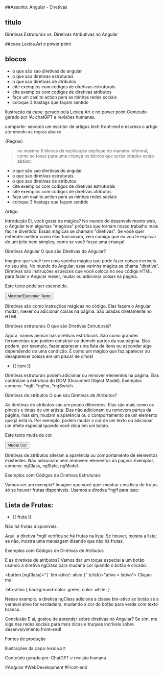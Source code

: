 ##Assunto:
 Angular - Diretivas

## titulo
Diretivas Estruturais vs. Diretivas Atributivas no Angular

##capa
Lexica.Art e power point

## blocos

- o que são sao diretivas do angular 
- o que sao diretivas estruturais
- o que sao diretivas de atributos 
- cite exemplos com codigos de diretivas estruturais 
- cite exemplos com codigos de diretivas atributos
- faça um caal to action para as minhas redes sociais 
- coloque 3 hastags que façam sentido 

Ilustração da capa: gerado pela Lexica.Art e no power point
Conteudo gerado por IA: chatGPT e revisões humanas.

comporte-  secomo um escritor de artigos tech front-end e escreva o artigo atendendo as regras abaixo

{Regras}
> no maximo 5 blocos de explicação
>explique de maneira informal, como se fosse para uma criança
> os blocos que serão criados estão abaixo:
- o que são sao diretivas do angular 
- o que sao diretivas estruturais
- o que sao diretivas de atributos 
- cite exemplos com codigos de diretivas estruturais 
- cite exemplos com codigos de diretivas atributos
- faça um caal to action para as minhas redes sociais 
- coloque 3 hastags que façam sentido



Artigo:

Introdução
Ei, você gosta de mágica? No mundo do desenvolvimento web, o Angular tem algumas "mágicas" próprias que tornam nosso trabalho mais fácil e divertido. Essas mágicas se chamam "diretivas". Se você quer entender melhor como elas funcionam, vem comigo que eu vou te explicar de um jeito bem simples, como se você fosse uma criança!



Diretivas Angular
O que são Diretivas do Angular?

Imagine que você tem uma varinha mágica que pode fazer coisas incríveis no seu site. No mundo do Angular, essa varinha mágica se chama "diretiva". Diretivas são instruções especiais que você coloca no seu código HTML para fazer o Angular mexer, mudar ou adicionar coisas na página.



<p [hidden]="esconderTexto">Este texto pode ser escondido.</p>
<button (click)="esconderTexto = !esconderTexto">Mostrar/Esconder Texto</button>




Diretivas são como instruções mágicas no código.
Elas fazem o Angular mudar, mexer ou adicionar coisas na página.
São usadas diretamente no HTML.


Diretivas estruturais
O que são Diretivas Estruturais?

Agora, vamos pensar nas diretivas estruturais. São como grandes ferramentas que podem construir ou demolir partes da sua página. Elas podem, por exemplo, fazer aparecer uma lista de itens ou esconder algo dependendo de uma condição. É como um mágico que faz aparecer ou desaparecer coisas em um piscar de olhos!


<ul>
  <li *ngFor="let item of itens">{{ item }}</li>
</ul>


Diretivas estruturais podem adicionar ou remover elementos na página.
Elas controlam a estrutura do DOM (Document Object Model).
Exemplos comuns: *ngIf, *ngFor, *ngSwitch.


Diretivas de atributos
O que são Diretivas de Atributos?

As diretivas de atributos são um pouco diferentes. Elas são mais como os pinceis e tintas de um artista. Elas não adicionam ou removem partes da página, mas sim, mudam a aparência ou o comportamento de um elemento que já está lá. Por exemplo, podem mudar a cor de um texto ou adicionar um efeito especial quando você clica em um botão.



<p [ngStyle]="{ 'color': textoVermelho ? 'red' : 'black' }">Este texto muda de cor.</p>
<button (click)="textoVermelho = !textoVermelho">Mudar Cor</button>


Diretivas de atributos alteram a aparência ou comportamento de elementos existentes.
Não adicionam nem removem elementos da página.
Exemplos comuns: ngClass, ngStyle, ngModel.


Exemplos com Códigos de Diretivas Estruturais

Vamos ver um exemplo? Imagine que você quer mostrar uma lista de frutas só se houver frutas disponíveis. Usamos a diretiva *ngIf para isso:


<div *ngIf="frutas.length > 0">
  <h2>Lista de Frutas:</h2>
  <ul>
    <li *ngFor="let fruta of frutas">{{ fruta }}</li>
  </ul>
</div>
<div *ngIf="frutas.length === 0">
  <p>Não há frutas disponíveis.</p>
</div>


Aqui, a diretiva *ngIf verifica se há frutas na lista. Se houver, mostra a lista; se não, mostra uma mensagem dizendo que não há frutas.



Exemplos com Códigos de Diretivas de Atributos

E as diretivas de atributos? Vamos dar um toque especial a um botão usando a diretiva ngClass para mudar a cor quando o botão é clicado:



<button [ngClass]="{ 'btn-ativo': ativo }" (click)="ativo = !ativo">
  Clique-me!
</button>


.btn-ativo {
  background-color: green;
  color: white;
}


Nesse exemplo, a diretiva ngClass adiciona a classe btn-ativo ao botão se a variável ativo for verdadeira, mudando a cor do botão para verde com texto branco.



Conclusão
E aí, gostou de aprender sobre diretivas no Angular? Se sim, me siga nas redes sociais para mais dicas e truques incríveis sobre desenvolvimento front-end!



Fontes de produção

Ilustrações da capa: lexica.art

Conteúdo gerado por: ChatGPT e revisão humana



#Angular #WebDevelopment #Front-end
